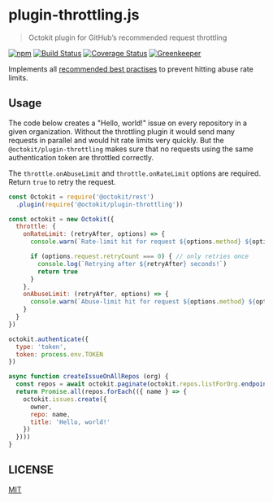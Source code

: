 # plugin-throttling.js

> Octokit plugin for GitHub’s recommended request throttling

[![npm](https://img.shields.io/npm/v/@octokit/plugin-throttling.svg)](https://www.npmjs.com/package/@octokit/plugin-throttling)
[![Build Status](https://travis-ci.com/octokit/plugin-throttling.js.svg)](https://travis-com.org/octokit/plugin-throttling.js)
[![Coverage Status](https://img.shields.io/coveralls/github/octokit/plugin-throttling.js.svg)](https://coveralls.io/github/octokit/plugin-throttling.js)
[![Greenkeeper](https://badges.greenkeeper.io/octokit/plugin-throttling.js.svg)](https://greenkeeper.io/)

Implements all [recommended best practises](https://developer.github.com/v3/guides/best-practices-for-integrators/) to prevent hitting abuse rate limits.

## Usage

The code below creates a "Hello, world!" issue on every repository in a given organization. Without the throttling plugin it would send many requests in parallel and would hit rate limits very quickly. But the `@octokit/plugin-throttling` makes sure that no requests using the same authentication token are throttled correctly.

The `throttle.onAbuseLimit` and `throttle.onRateLimit` options are required. Return `true` to retry the request.

```js
const Octokit = require('@octokit/rest')
  .plugin(require('@octokit/plugin-throttling'))

const octokit = new Octokit({
  throttle: {
    onRateLimit: (retryAfter, options) => {
      console.warn(`Rate-limit hit for request ${options.method} ${options.url}`)

      if (options.request.retryCount === 0) { // only retries once
        console.log(`Retrying after ${retryAfter} seconds!`)
        return true
      }
    },
    onAbuseLimit: (retryAfter, options) => {
      console.warn(`Abuse-limit hit for request ${options.method} ${options.url}`)
    }
  }
})

octokit.authenticate({
  type: 'token',
  token: process.env.TOKEN
})

async function createIssueOnAllRepos (org) {
  const repos = await octokit.paginate(octokit.repos.listForOrg.endpoint({ org }))
  return Promise.all(repos.forEach(({ name } => {
    octokit.issues.create({
      owner,
      repo: name,
      title: 'Hello, world!'
    })
  })))
}
```

## LICENSE

[MIT](LICENSE)
